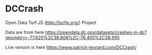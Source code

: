 # DCCrash

Open Data Turf.JS (http://turfjs.org/) Project

Data are from here https://opendata.dc.gov/datasets/crashes-in-dc?geometry=-77.620%2C38.808%2C-76.405%2C38.995

Live version is here https://www.patrick-leonard.com/DCCrash/
